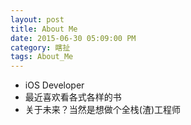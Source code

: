 ```yaml
---
layout: post
title: About Me
date: 2015-06-30 05:09:00 PM
category: 瞎扯
tags: About_Me
---
```


* iOS Developer
* 最近喜欢看各式各样的书
* 关于未来？当然是想做个全栈(渣)工程师






